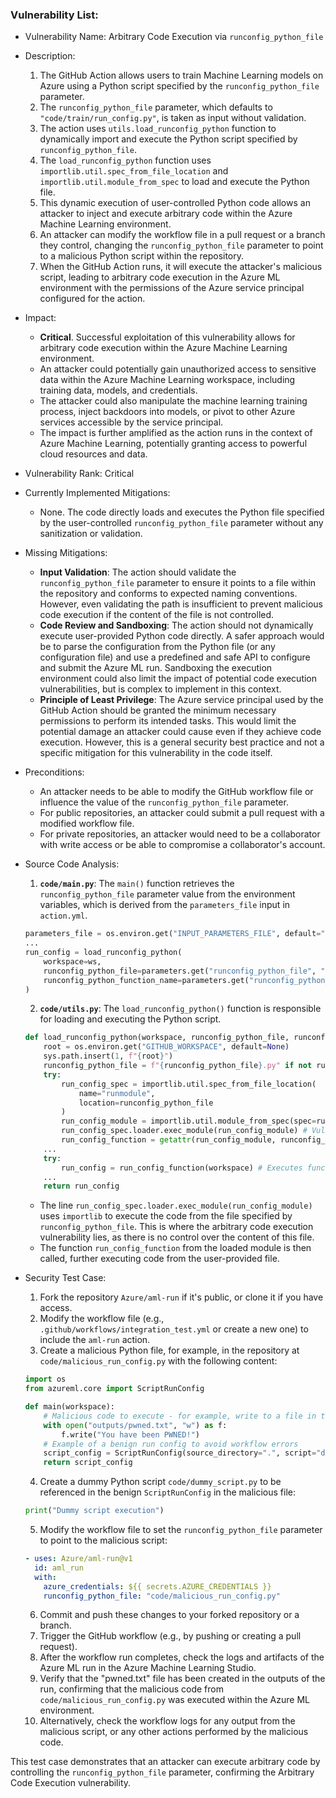 ### Vulnerability List:

- Vulnerability Name: Arbitrary Code Execution via `runconfig_python_file`

- Description:
    1. The GitHub Action allows users to train Machine Learning models on Azure using a Python script specified by the `runconfig_python_file` parameter.
    2. The `runconfig_python_file` parameter, which defaults to `"code/train/run_config.py"`, is taken as input without validation.
    3. The action uses `utils.load_runconfig_python` function to dynamically import and execute the Python script specified by `runconfig_python_file`.
    4. The `load_runconfig_python` function uses `importlib.util.spec_from_file_location` and `importlib.util.module_from_spec` to load and execute the Python file.
    5. This dynamic execution of user-controlled Python code allows an attacker to inject and execute arbitrary code within the Azure Machine Learning environment.
    6. An attacker can modify the workflow file in a pull request or a branch they control, changing the `runconfig_python_file` parameter to point to a malicious Python script within the repository.
    7. When the GitHub Action runs, it will execute the attacker's malicious script, leading to arbitrary code execution in the Azure ML environment with the permissions of the Azure service principal configured for the action.

- Impact:
    - **Critical**. Successful exploitation of this vulnerability allows for arbitrary code execution within the Azure Machine Learning environment.
    - An attacker could potentially gain unauthorized access to sensitive data within the Azure Machine Learning workspace, including training data, models, and credentials.
    - The attacker could also manipulate the machine learning training process, inject backdoors into models, or pivot to other Azure services accessible by the service principal.
    - The impact is further amplified as the action runs in the context of Azure Machine Learning, potentially granting access to powerful cloud resources and data.

- Vulnerability Rank: Critical

- Currently Implemented Mitigations:
    - None. The code directly loads and executes the Python file specified by the user-controlled `runconfig_python_file` parameter without any sanitization or validation.

- Missing Mitigations:
    - **Input Validation**: The action should validate the `runconfig_python_file` parameter to ensure it points to a file within the repository and conforms to expected naming conventions. However, even validating the path is insufficient to prevent malicious code execution if the content of the file is not controlled.
    - **Code Review and Sandboxing**:  The action should not dynamically execute user-provided Python code directly. A safer approach would be to parse the configuration from the Python file (or any configuration file) and use a predefined and safe API to configure and submit the Azure ML run. Sandboxing the execution environment could also limit the impact of potential code execution vulnerabilities, but is complex to implement in this context.
    - **Principle of Least Privilege**:  The Azure service principal used by the GitHub Action should be granted the minimum necessary permissions to perform its intended tasks. This would limit the potential damage an attacker could cause even if they achieve code execution. However, this is a general security best practice and not a specific mitigation for this vulnerability in the code itself.

- Preconditions:
    - An attacker needs to be able to modify the GitHub workflow file or influence the value of the `runconfig_python_file` parameter.
    - For public repositories, an attacker could submit a pull request with a modified workflow file.
    - For private repositories, an attacker would need to be a collaborator with write access or be able to compromise a collaborator's account.

- Source Code Analysis:
    1. **`code/main.py`**: The `main()` function retrieves the `runconfig_python_file` parameter value from the environment variables, which is derived from the `parameters_file` input in `action.yml`.
    ```python
    parameters_file = os.environ.get("INPUT_PARAMETERS_FILE", default="run.json")
    ...
    run_config = load_runconfig_python(
        workspace=ws,
        runconfig_python_file=parameters.get("runconfig_python_file", "code/train/run_config.py"),
        runconfig_python_function_name=parameters.get("runconfig_python_function_name", "main")
    )
    ```
    2. **`code/utils.py`**: The `load_runconfig_python()` function is responsible for loading and executing the Python script.
    ```python
    def load_runconfig_python(workspace, runconfig_python_file, runconfig_python_function_name):
        root = os.environ.get("GITHUB_WORKSPACE", default=None)
        sys.path.insert(1, f"{root}")
        runconfig_python_file = f"{runconfig_python_file}.py" if not runconfig_python_file.endswith(".py") else runconfig_python_file
        try:
            run_config_spec = importlib.util.spec_from_file_location(
                name="runmodule",
                location=runconfig_python_file
            )
            run_config_module = importlib.util.module_from_spec(spec=run_config_spec)
            run_config_spec.loader.exec_module(run_config_module) # Vulnerable line: Executes arbitrary code
            run_config_function = getattr(run_config_module, runconfig_python_function_name, None)
        ...
        try:
            run_config = run_config_function(workspace) # Executes function from loaded module
        ...
        return run_config
    ```
    - The line `run_config_spec.loader.exec_module(run_config_module)` uses `importlib` to execute the code from the file specified by `runconfig_python_file`. This is where the arbitrary code execution vulnerability lies, as there is no control over the content of this file.
    - The function `run_config_function` from the loaded module is then called, further executing code from the user-provided file.

- Security Test Case:
    1. Fork the repository `Azure/aml-run` if it's public, or clone it if you have access.
    2. Modify the workflow file (e.g., `.github/workflows/integration_test.yml` or create a new one) to include the `aml-run` action.
    3. Create a malicious Python file, for example, in the repository at `code/malicious_run_config.py` with the following content:
    ```python
    import os
    from azureml.core import ScriptRunConfig

    def main(workspace):
        # Malicious code to execute - for example, write to a file in the outputs directory
        with open("outputs/pwned.txt", "w") as f:
            f.write("You have been PWNED!")
        # Example of a benign run config to avoid workflow errors
        script_config = ScriptRunConfig(source_directory=".", script="dummy_script.py")
        return script_config
    ```
    4. Create a dummy Python script `code/dummy_script.py` to be referenced in the benign `ScriptRunConfig` in the malicious file:
    ```python
    print("Dummy script execution")
    ```
    5. Modify the workflow file to set the `runconfig_python_file` parameter to point to the malicious script:
    ```yaml
    - uses: Azure/aml-run@v1
      id: aml_run
      with:
        azure_credentials: ${{ secrets.AZURE_CREDENTIALS }}
        runconfig_python_file: "code/malicious_run_config.py"
    ```
    6. Commit and push these changes to your forked repository or a branch.
    7. Trigger the GitHub workflow (e.g., by pushing or creating a pull request).
    8. After the workflow run completes, check the logs and artifacts of the Azure ML run in the Azure Machine Learning Studio.
    9. Verify that the "pwned.txt" file has been created in the outputs of the run, confirming that the malicious code from `code/malicious_run_config.py` was executed within the Azure ML environment.
    10. Alternatively, check the workflow logs for any output from the malicious script, or any other actions performed by the malicious code.

This test case demonstrates that an attacker can execute arbitrary code by controlling the `runconfig_python_file` parameter, confirming the Arbitrary Code Execution vulnerability.